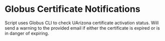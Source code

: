 # Globus Certificate Notifications

Script uses Globus CLI to check UArizona certificate activation status. Will send a warning to the provided email if either the certificate is expired or is in danger of expiring. 
